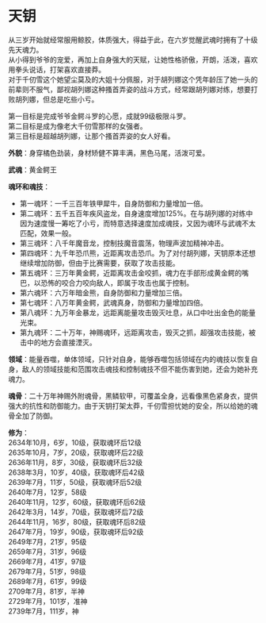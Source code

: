 # 天钥

从三岁开始就经常服用鲸胶，体质强大，得益于此，在六岁觉醒武魂时拥有了十级先天魂力。<br>
从小得到爷爷的宠爱，再加上自身强大的天赋，让她性格骄傲，开朗，活泼，喜欢用拳头说话，打架喜欢直接莽。<br>
对于千仞雪这个她望尘莫及的大姐十分佩服，对于胡列娜这个凭年龄压了她一头的前辈则不服气，鄙视胡列娜这种搔首弄姿的战斗方式，经常跟胡列娜对练，想要打败胡列娜，但总是吃些小亏。

第一目标是完成爷爷金鳄斗罗的心愿，成就99级极限斗罗。<br>
第二目标是成为像老大千仞雪那样的女强者。<br>
第三目标是超越胡列娜，让那个搔首弄姿的女人好看。

**外貌**：身穿橘色劲装，身材矫健不算丰满，黑色马尾，活泼可爱。

**武魂**：黄金鳄王

**魂环和魂技**：
* 第一魂环：一千三百年铁甲犀牛，自身防御和力量增加一倍。
* 第二魂环：五千五百年疾风盗龙，自身速度增加125%。在与胡列娜的对练中因为速度慢一筹吃了小亏，而特意选择速度加成魂技，又因为魂环与武魂不太匹配，效果一般。
* 第三魂环：八千年魔音龙，控制技魔音震荡，物理声波加精神冲击。
* 第四魂环：九千年恐爪熊，近距离攻击恐爪。为了对付胡列娜，天钥原本还想继续增加防御，但由于比赛需要，获取了攻击技能。
* 第五魂环：三万年黄金鳄，近距离攻击金咬抓，魂力在手部形成黄金鳄的嘴巴，以恐怖的咬合力咬向敌人，即属于攻击也属于控制。
* 第六魂环：六万年暗金熊，自身防御和力量增加三倍。
* 第七魂环：八万年黄金鳄，武魂真身，防御和力量增加四倍。
* 第八魂环：九万年金暴龙，远距离能量攻击毁灭吐息，从口中吐出金色的能量光束。
* 第九魂环：二十万年，神赐魂环，远距离攻击，毁灭之抓，超强攻击技能，被击中的地方会直接湮灭。

**领域**：能量吞噬，单体领域，只针对自身，能够吞噬包括领域在内的魂技以恢复自身，敌人的领域技能和范围攻击魂技和控制魂技不但不能伤害到她，还会为她补充魂力。

**魂骨**：二十万年神赐外附魂骨，黑鳞软甲，可覆盖全身，远看像黑色紧身衣，提供强大的抗性和防御能力。由于天钥打架太莽，千仞雪担忧她的安全，所以给她的魂骨全加了防御。

**修为**：<br>
2634年10月，6岁，10级，获取魂环后12级<br>
2635年10月，7岁，20级，获取魂环后22级<br>
2636年11月，8岁，30级，获取魂环后32级<br>
2638年3月，10岁，40级，获取魂环后42级<br>
2639年7月，11岁，50级，获取魂环后52级<br>
2640年7月，12岁，58级<br>
2640年11月，12岁，60级，获取魂环后62级<br>
2642年3月，14岁，70级，获取魂环后72级<br>
2644年11月，16岁，80级，获取魂环后82级<br>
2647年7月，19岁，90级，获取魂环后92级<br>
2649年7月，21岁，95级<br>
2659年7月，31岁，96级<br>
2669年7月，41岁，97级<br>
2679年7月，51岁，98级<br>
2689年7月，61岁，99级<br>
2709年7月，81岁，半神<br>
2729年7月，101岁，准神<br>
2739年7月，111岁，神
